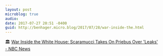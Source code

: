 ```yaml
---
layout: post
microblog: true
audio: 
date: 2017-07-27 20:51 -0400
guid: http://benhager.micro.blog/2017/07/28/war-inside-the.html
---
```

🏛 [War Inside the White House: Scaramucci Takes On Priebus Over 'Leaks' - NBC News](http://www.nbcnews.com/politics/donald-trump/war-inside-white-house-n787001)
